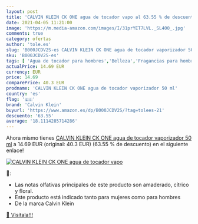 ```yaml
---
layout: post
title: 'CALVIN KLEIN CK ONE agua de tocador vapo al 63.55 % de descuento'
date: 2021-04-05 11:21:00
image: 'https://m.media-amazon.com/images/I/31prYET7LVL._SL400_.jpg'
comments: true
category: ofertas
author: 'tole.es'
slug: 'B000JCDV2S-es CALVIN KLEIN CK ONE agua de tocador vaporizador 50 ml'
sku: 'B000JCDV2S-es'
tags: [ 'Agua de tocador para hombres','Belleza','Fragancias para hombres','Perfumes y fragancias','agua','calvin klein','de','tocador', ]
actualPrice: 14.69 EUR
currency: EUR
price: 14.69
comparePrice: 40.3 EUR
prodname: 'CALVIN KLEIN CK ONE agua de tocador vaporizador 50 ml'
country: 'es'
flag: '🇪🇸'
brand: 'Calvin Klein'
buyurl: 'https://www.amazon.es/dp/B000JCDV2S/?tag=tolees-21'
descuento: '63.55'
average: '18.1114285714286'
---
```


Ahora mismo tienes [CALVIN KLEIN CK ONE agua de tocador vaporizador 50 ml](https://www.amazon.es/dp/B000JCDV2S/?tag=tolees-21) a 14.69 EUR (original: 40.3 EUR) (63.55 %  de descuento) en el siguiente enlace!

[![CALVIN KLEIN CK ONE agua de tocador vapo](https://m.media-amazon.com/images/I/31prYET7LVL._SL400_.jpg)](https://www.amazon.es/dp/B000JCDV2S/?tag=tolees-21)

🔎:

- Las notas olfativas principales de este producto son amaderado, cítrico y floral.
- Este producto está indicado tanto para mujeres como para hombres
- De la marca Calvin Klein

[🛒 Visítala!!!](https://www.amazon.es/dp/B000JCDV2S/?tag=tolees-21)
